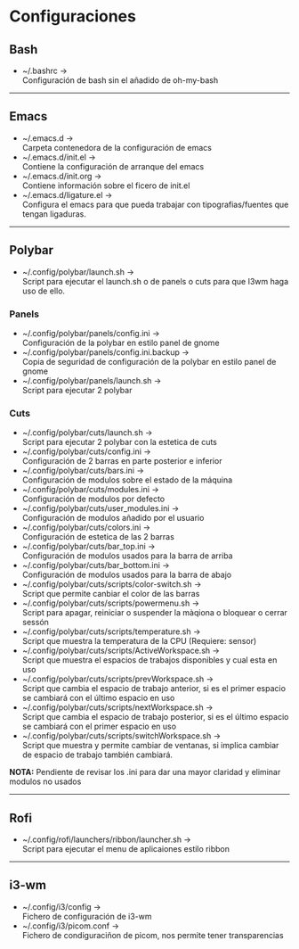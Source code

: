 
# Configuraciones

## Bash

- ~/.bashrc ->   
	Configuración de bash sin el añadido de oh-my-bash 

----------------------------------------------------------------------------

## Emacs

- ~/.emacs.d ->   
	Carpeta contenedora de la configuración de emacs
- ~/.emacs.d/init.el ->   
    Contiene la configuración de arranque del emacs
- ~/.emacs.d/init.org ->   
	Contiene información sobre el ficero de init.el
- ~/.emacs.d/ligature.el ->   
	Configura el emacs para que pueda trabajar con tipografias/fuentes que 
	tengan ligaduras.

----------------------------------------------------------------------------

## Polybar

- ~/.config/polybar/launch.sh ->   
	Script para ejecutar el launch.sh o de panels o cuts para que I3wm haga
	uso de ello.

### Panels

- ~/.config/polybar/panels/config.ini ->   
	Configuración de la polybar en estilo panel de gnome
- ~/.config/polybar/panels/config.ini.backup ->   
	Copia de seguridad de configuración de la polybar en estilo panel de
	gnome
- ~/.config/polybar/panels/launch.sh ->   
	Script para ejecutar 2 polybar

### Cuts

- ~/.config/polybar/cuts/launch.sh ->   
    Script para ejecutar 2 polybar con la estetica de cuts
- ~/.config/polybar/cuts/config.ini ->   
    Configuración de 2 barras en parte posterior e inferior
- ~/.config/polybar/cuts/bars.ini ->   
    Configuración de modulos sobre el estado de la máquina
- ~/.config/polybar/cuts/modules.ini ->   
	Configuración de modulos por defecto
- ~/.config/polybar/cuts/user_modules.ini ->   
    Configuración de modulos añadido por el usuario
- ~/.config/polybar/cuts/colors.ini ->   
    Configuración de estetica de las 2 barras
- ~/.config/polybar/cuts/bar_top.ini ->   
    Configuración de modulos usados para la barra de arriba
- ~/.config/polybar/cuts/bar_bottom.ini ->   
    Configuración de modulos usados para la barra de abajo
- ~/.config/polybar/cuts/scripts/color-switch.sh ->   
	Script que permite canbiar el color de las barras
- ~/.config/polybar/cuts/scripts/powermenu.sh ->   
    Script para apagar, reiniciar o suspender la màqiona o bloquear o cerrar
	sessón
- ~/.config/polybar/cuts/scripts/temperature.sh ->   
	Script que muestra la temperatura de la CPU (Requiere: sensor)
- ~/.config/polybar/cuts/scripts/ActiveWorkspace.sh ->   
    Script que muestra el espacios de trabajos disponibles y cual esta en 
	uso
- ~/.config/polybar/cuts/scripts/prevWorkspace.sh ->   
    Script que cambia el espacio de trabajo anterior, si es el primer 
	espacio se cambiará con el último espacio en uso
- ~/.config/polybar/cuts/scripts/nextWorkspace.sh ->   
    Script que cambia el espacio de trabajo posterior, si es el último 
	espacio se cambiará con el primer espacio en uso
- ~/.config/polybar/cuts/scripts/switchWorkspace.sh ->   
    Script que muestra y permite cambiar de ventanas, si implica cambiar de
	espacio de trabajo también cambiará.


__NOTA:__ Pendiente de revisar los .ini para dar una mayor claridad y
	  eliminar modulos no usados

----------------------------------------------------------------------------

## Rofi

- ~/.config/rofi/launchers/ribbon/launcher.sh ->   
	Script para ejecutar el menu de aplicaiones estilo ribbon

----------------------------------------------------------------------------

## i3-wm

- ~/.config/i3/config ->   
    Fichero de configuración de i3-wm
- ~/.config/i3/picom.conf ->   
    Fichero de condiguraciñon de picom, nos permite tener transparencias
